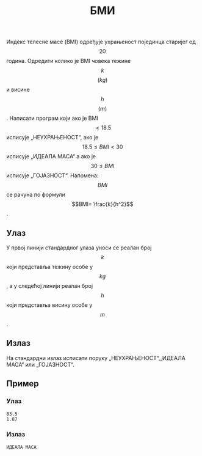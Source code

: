 ﻿---
title: БМИ
timelimit: 1.0 # u sekundama
memlimit: 64   # u MB
owner:   MalisaRadosavljevic  # vlasnik je onaj ko radi na zadatku
origin:    # može ostati prazno, koristi se kada postoji potreba navodjena izvora
tags: []   # svaki zadatak treba ra je označen tagovima prema dogovorenoj listi tagova
status: IZRADA   # jedan od: "IZRADA", "PREGLED", "KANDIDAT" ili "KOMPLETAN".
status-od:    # datum u formatu YYYY-MM-DD od kada je u navedenom statusu
solutions:
  - name: ex0
    lang: [cpp, cs]
    desc: ""
    tags: []
---
Индекс телесне масе (BMI) одређује ухрањеност појединца старијег од $$20$$ година. Одредити колико је BMI човека тежине $$k$$ $$(kg)$$ и висине $$h$$ $$(m)$$. Написати програм који ако је BMI $$<18.5$$ исписује „НЕУХРАЊЕНОСТ“, ако је $$18.5 \le BMI <30$$ исписује „ИДЕАЛА МАСА“ а ако је $$30\le BMI$$ исписује „ГОЈАЗНОСТ“.
Напомена: $$BMI$$ се рачуна по формули $$BMI= \frac{k}{h^2}$$.


## Улаз


У првој линији стандардног улаза уноси се реалан број $$k$$ који представља тежину особе у $$kg$$, а у следећој линији реалан број $$h$$  који представља висину особе у $$m$$.

## Излаз

На стандардни излаз исписати поруку „НЕУХРАЊЕНОСТ“,„ИДЕАЛА МАСА“ или „ГОЈАЗНОСТ“.

## Пример

### Улаз

~~~
83.5
1.87
~~~

### Излаз

~~~
ИДЕАЛА МАСА
~~~


